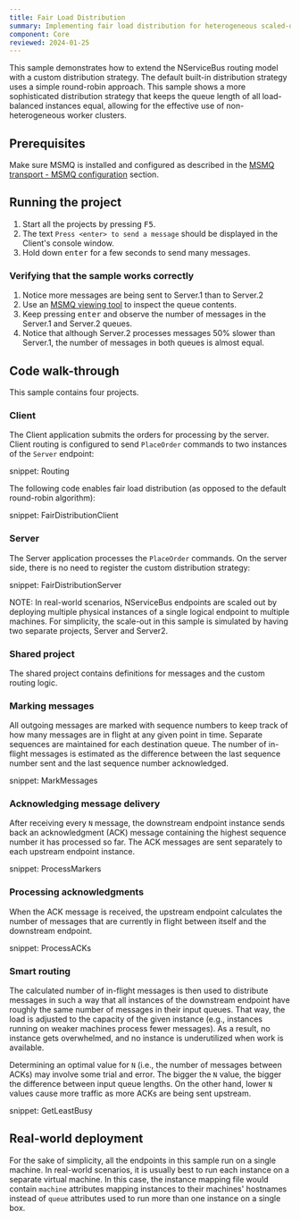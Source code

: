```yaml
---
title: Fair Load Distribution
summary: Implementing fair load distribution for heterogeneous scaled-out endpoints
component: Core
reviewed: 2024-01-25
---
```


This sample demonstrates how to extend the NServiceBus routing model with a custom distribution strategy. The default built-in distribution strategy uses a simple round-robin approach. This sample shows a more sophisticated distribution strategy that keeps the queue length of all load-balanced instances equal, allowing for the effective use of non-heterogeneous worker clusters.

## Prerequisites

Make sure MSMQ is installed and configured as described in the [MSMQ transport - MSMQ configuration](/transports/msmq/#msmq-configuration) section.

## Running the project

 1. Start all the projects by pressing <kbd>F5</kbd>.
 1. The text `Press <enter> to send a message` should be displayed in the Client's console window.
 1. Hold down <kbd>enter</kbd> for a few seconds to send many messages.

### Verifying that the sample works correctly

 1. Notice more messages are being sent to Server.1 than to Server.2
 1. Use an [MSMQ viewing tool](/transports/msmq/viewing-message-content-in-msmq.md) to inspect the queue contents.
 1. Keep pressing <kbd>enter</kbd> and observe the number of messages in the Server.1 and Server.2 queues.
 1. Notice that although Server.2 processes messages 50% slower than Server.1, the number of messages in both queues is almost equal.

## Code walk-through

This sample contains four projects.

### Client

The Client application submits the orders for processing by the server. Client routing is configured to send `PlaceOrder` commands to two instances of the `Server` endpoint:

snippet: Routing

The following code enables fair load distribution (as opposed to the default round-robin algorithm):

snippet: FairDistributionClient

### Server

The Server application processes the `PlaceOrder` commands. On the server side, there is no need to register the custom distribution strategy:

snippet: FairDistributionServer

NOTE: In real-world scenarios, NServiceBus endpoints are scaled out by deploying multiple physical instances of a single logical endpoint to multiple machines. For simplicity, the scale-out in this sample is simulated by having two separate projects, Server and Server2.

### Shared project

The shared project contains definitions for messages and the custom routing logic.

### Marking messages

All outgoing messages are marked with sequence numbers to keep track of how many messages are in flight at any given point in time. Separate sequences are maintained for each destination queue. The number of in-flight messages is estimated as the difference between the last sequence number sent and the last sequence number acknowledged.

snippet: MarkMessages

### Acknowledging message delivery

After receiving every `N` message, the downstream endpoint instance sends back an acknowledgment (ACK) message containing the highest sequence number it has processed so far. The ACK messages are sent separately to each upstream endpoint instance.

snippet: ProcessMarkers

### Processing acknowledgments

When the ACK message is received, the upstream endpoint calculates the number of messages that are currently in flight between itself and the downstream endpoint.

snippet: ProcessACKs

### Smart routing

The calculated number of in-flight messages is then used to distribute messages in such a way that all instances of the downstream endpoint have roughly the same number of messages in their input queues. That way, the load is adjusted to the capacity of the given instance (e.g., instances running on weaker machines process fewer messages). As a result, no instance gets overwhelmed, and no instance is underutilized when work is available.

Determining an optimal value for `N` (i.e., the number of messages between ACKs) may involve some trial and error. The bigger the `N` value, the bigger the difference between input queue lengths. On the other hand, lower `N` values cause more traffic as more ACKs are being sent upstream.

snippet: GetLeastBusy

## Real-world deployment

For the sake of simplicity, all the endpoints in this sample run on a single machine. In real-world scenarios, it is usually best to run each instance on a separate virtual machine. In this case, the instance mapping file would contain `machine` attributes mapping instances to their machines' hostnames instead of `queue` attributes used to run more than one instance on a single box.
